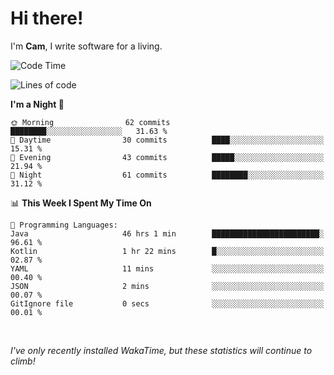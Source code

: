# Hi there!
I'm **Cam**, I write software for a living.

<!--START_SECTION:waka-->
![Code Time](http://img.shields.io/badge/Code%20Time-102%20hrs%2043%20mins-blue)

![Lines of code](https://img.shields.io/badge/From%20Hello%20World%20I%27ve%20Written-37.7%20thousand%20lines%20of%20code-blue)

**I'm a Night 🦉** 

```text
🌞 Morning                62 commits          ████████░░░░░░░░░░░░░░░░░   31.63 % 
🌆 Daytime                30 commits          ████░░░░░░░░░░░░░░░░░░░░░   15.31 % 
🌃 Evening                43 commits          █████░░░░░░░░░░░░░░░░░░░░   21.94 % 
🌙 Night                  61 commits          ████████░░░░░░░░░░░░░░░░░   31.12 % 
```


📊 **This Week I Spent My Time On** 

```text
💬 Programming Languages: 
Java                     46 hrs 1 min        ████████████████████████░   96.61 % 
Kotlin                   1 hr 22 mins        █░░░░░░░░░░░░░░░░░░░░░░░░   02.87 % 
YAML                     11 mins             ░░░░░░░░░░░░░░░░░░░░░░░░░   00.40 % 
JSON                     2 mins              ░░░░░░░░░░░░░░░░░░░░░░░░░   00.07 % 
GitIgnore file           0 secs              ░░░░░░░░░░░░░░░░░░░░░░░░░   00.01 % 
```
<!--END_SECTION:waka-->

<br>

_I've only recently installed WakaTime, but these statistics will continue to climb!_
